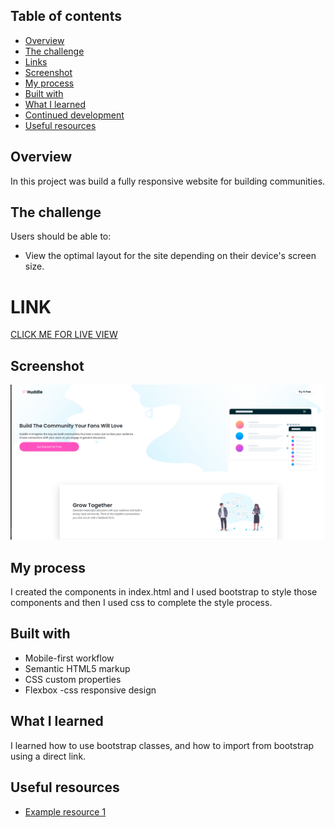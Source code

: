 
## Table of contents

  - [Overview](#overview)
  - [The challenge](#the-challenge)
  - [Links](#links)
  - [Screenshot](#screenshot)
  - [My process](#my-process)
  - [Built with](#built-with)
  - [What I learned](#what-i-learned)
  - [Continued development](#continued-development)
  - [Useful resources](#useful-resources)

## Overview

In this project was build a fully responsive website for building communities.

## The challenge

Users should be able to:

- View the optimal layout for the site depending on their device's screen size.

# LINK
 [CLICK ME FOR LIVE VIEW](https://miron-silviu.github.io/huddle-landing-page/)
  
## Screenshot

![](image.png)


## My process

I created the components in index.html and I used bootstrap to style those components and then I used css to complete the style process.

## Built with

- Mobile-first workflow
- Semantic HTML5 markup
- CSS custom properties
- Flexbox
  -css responsive design

## What I learned

I learned how to use bootstrap classes, and how to import from bootstrap using a direct link.

## Useful resources

- [Example resource 1](https://michalsnik.github.io/aos/)
